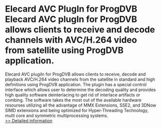 # Elecard AVC PlugIn for ProgDVB<br />Elecard AVC plugIn for ProgDVB allows clients to receive and decode channels with AVC/H.264 video from satellite using ProgDVB application.
Elecard AVC plugiIn for ProgDVB allows clients to receive, decode and playback AVC/H.264 video channels from the satellite in standard and high definitions using ProgDVB application.
The plugin has a special control interface which allows user to determine the decoding quality and provides high quality software deinterlacing to get rid of interlace artifacts or combing. The software takes the most out of the available hardware resourses utilizing all the advantage of MMX Extensions, SSE2, and 3DNow SIMD extensions and being optimized for Hyper-Threading Technology, multi core and symmetric multiprocessing systems.<br />[>> Detailed information](https://secure.shareit.com/shareit/product.html?productid=300152465&affiliateid=200057808)